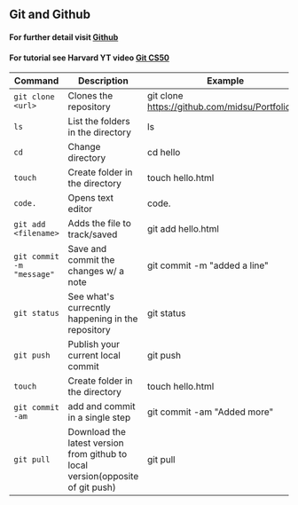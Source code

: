 
## Git and Github   
#### For further  detail visit [Github](https://docs.github.com/en/get-started/writing-on-github/getting-started-with-writing-and-formatting-on-github/basic-writing-and-formatting-syntax)
#### For tutorial see Harvard YT video [Git CS50](https://www.youtube.com/watch?v=NcoBAfJ6l2Q)

| Command | Description | Example |
| --- | --- | --- |
| `git clone <url>` | Clones the repository | git clone https://github.com/midsu/Portfolio.git |
| `ls` | List the folders in the directory | ls |
| `cd` | Change directory | cd hello |
| `touch` | Create folder in the directory | touch hello.html |
| `code.` | Opens text editor | code. |
| `git add <filename>` | Adds the file to track/saved | git add hello.html |
| `git commit -m "message"` | Save and commit the changes w/ a note | git commit -m "added a line" |
| `git status` | See what's currecntly happening in the repository | git status |
| `git push` | Publish your current local commit | git push |
| `touch` | Create folder in the directory | touch hello.html |
| `git commit -am` | add and commit in a single step | git commit -am "Added more" |
| `git pull` | Download the latest version from github to local version(opposite of git push) | git pull |


